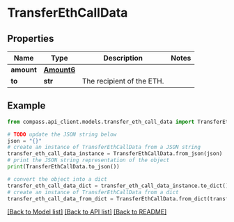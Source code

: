 # TransferEthCallData


## Properties

Name | Type | Description | Notes
------------ | ------------- | ------------- | -------------
**amount** | [**Amount6**](Amount6.md) |  | 
**to** | **str** | The recipient of the ETH. | 

## Example

```python
from compass.api_client.models.transfer_eth_call_data import TransferEthCallData

# TODO update the JSON string below
json = "{}"
# create an instance of TransferEthCallData from a JSON string
transfer_eth_call_data_instance = TransferEthCallData.from_json(json)
# print the JSON string representation of the object
print(TransferEthCallData.to_json())

# convert the object into a dict
transfer_eth_call_data_dict = transfer_eth_call_data_instance.to_dict()
# create an instance of TransferEthCallData from a dict
transfer_eth_call_data_from_dict = TransferEthCallData.from_dict(transfer_eth_call_data_dict)
```
[[Back to Model list]](../README.md#documentation-for-models) [[Back to API list]](../README.md#documentation-for-api-endpoints) [[Back to README]](../README.md)


